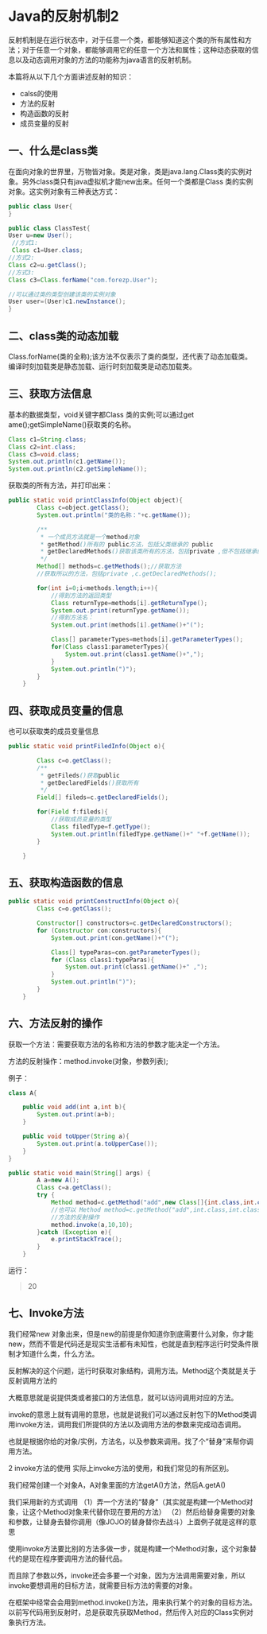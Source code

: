 # Java的反射机制2

反射机制是在运行状态中，对于任意一个类，都能够知道这个类的所有属性和方法；对于任意一个对象，都能够调用它的任意一个方法和属性；这种动态获取的信息以及动态调用对象的方法的功能称为java语言的反射机制。

本篇将从以下几个方面讲述反射的知识：

* calss的使用
* 方法的反射
* 构造函数的反射
* 成员变量的反射

## 一、什么是class类

在面向对象的世界里，万物皆对象。类是对象，类是java.lang.Class类的实例对象。另外class类只有java虚拟机才能new出来。任何一个类都是Class 类的实例对象。这实例对象有三种表达方式：

```java
public class User{
}

public class ClassTest{
User u=new User();
 //方式1:
 Class c1=User.class;
//方式2:
Class c2=u.getClass();
//方式3:
Class c3=Class.forName("com.forezp.User");

//可以通过类的类型创建该类的实例对象
User user=(User)c1.newInstance();
}

```

## 二、class类的动态加载

Class.forName(类的全称);该方法不仅表示了类的类型，还代表了动态加载类。编译时刻加载类是静态加载、运行时刻加载类是动态加载类。

## 三、获取方法信息

基本的数据类型，void关键字都Class 类的实例;可以通过get ame();getSimpleName()获取类的名称。

```java
Class c1=String.class;
Class c2=int.class;
Class c3=void.class;
System.out.println(c1.getName());
System.out.println(c2.getSimpleName());
```

获取类的所有方法，并打印出来：

```java
public static void printClassInfo(Object object){
        Class c=object.getClass();
        System.out.println("类的名称："+c.getName());

        /**
         * 一个成员方法就是一个method对象
         * getMethod()所有的 public方法，包括父类继承的 public
         * getDeclaredMethods()获取该类所有的方法，包括private ,但不包括继承的方法。
         */
        Method[] methods=c.getMethods();//获取方法
        //获取所以的方法，包括private ,c.getDeclaredMethods();

        for(int i=0;i<methods.length;i++){
            //得到方法的返回类型
            Class returnType=methods[i].getReturnType();
            System.out.print(returnType.getName());
            //得到方法名：
            System.out.print(methods[i].getName()+"(");

            Class[] parameterTypes=methods[i].getParameterTypes();
            for(Class class1:parameterTypes){
                System.out.print(class1.getName()+",");
            }
            System.out.println(")");
        }
    }
```

## 四、获取成员变量的信息

也可以获取类的成员变量信息

```java
public static void printFiledInfo(Object o){

        Class c=o.getClass();
        /**
         * getFileds()获取public
         * getDeclaredFields()获取所有
         */
        Field[] fileds=c.getDeclaredFields();

        for(Field f:fileds){
            //获取成员变量的类型
            Class filedType=f.getType();
            System.out.println(filedType.getName()+" "+f.getName());
        }

    }
```

## 五、获取构造函数的信息

```java
public static void printConstructInfo(Object o){
        Class c=o.getClass();

        Constructor[] constructors=c.getDeclaredConstructors();
        for (Constructor con:constructors){
            System.out.print(con.getName()+"(");

            Class[] typeParas=con.getParameterTypes();
            for (Class class1:typeParas){
                System.out.print(class1.getName()+" ,");
            }
            System.out.println(")");
        }
    }
```

## 六、方法反射的操作

获取一个方法：需要获取方法的名称和方法的参数才能决定一个方法。

方法的反射操作：method.invoke(对象，参数列表);

例子：

```java
class A{

    public void add(int a,int b){
        System.out.print(a+b);
    }

    public void toUpper(String a){
        System.out.print(a.toUpperCase());
    }
}
```

```java
public static void main(String[] args) {
        A a=new A();
        Class c=a.getClass();
        try {
            Method method=c.getMethod("add",new Class[]{int.class,int.class});
            //也可以 Method method=c.getMethod("add",int.class,int.class);
            //方法的反射操作
            method.invoke(a,10,10);
        }catch (Exception e){
            e.printStackTrace();
        }
    }
```

运行：

> 20

## 七、Invoke方法

我们经常new 对象出来，但是new的前提是你知道你到底需要什么对象，你才能new，然而不管是代码还是现实生活都有未知性，也就是直到程序运行时受条件限制才知道什么类，什么方法。

反射解决的这个问题，运行时获取对象结构，调用方法。Method这个类就是关于反射调用方法的

大概意思就是说提供类或者接口的方法信息，就可以访问调用对应的方法。

invoke的意思上就有调用的意思，也就是说我们可以通过反射包下的Method类调用invoke方法，调用我们所提供的方法以及调用方法的参数来完成动态调用。

也就是根据你给的对象/实例，方法名，以及参数来调用。找了个“替身”来帮你调用方法。

2 invoke方法的使用
实际上invoke方法的使用，和我们常见的有所区别。

我们经常创建一个对象A，A对象里面的方法getA()方法，然后A.getA()

我们采用新的方式调用
（1）弄一个方法的“替身”（其实就是构建一个Method对象，让这个Method对象来代替你现在要用的方法）
（2）然后给替身需要的对象和参数，让替身去替你调用（像JOJO的替身替你去战斗）上面例子就是这样的意思

使用invoke方法要比别的方法多做一步，就是构建一个Method对象，这个对象替代的是现在程序要调用方法的替代品。

而且除了参数以外，invoke还会多要一个对象，因为方法调用需要对象，所以invoke要想调用的目标方法，就需要目标方法的需要的对象。

在框架中经常会会用到method.invoke()方法，用来执行某个的对象的目标方法。以前写代码用到反射时，总是获取先获取Method，然后传入对应的Class实例对象执行方法。
